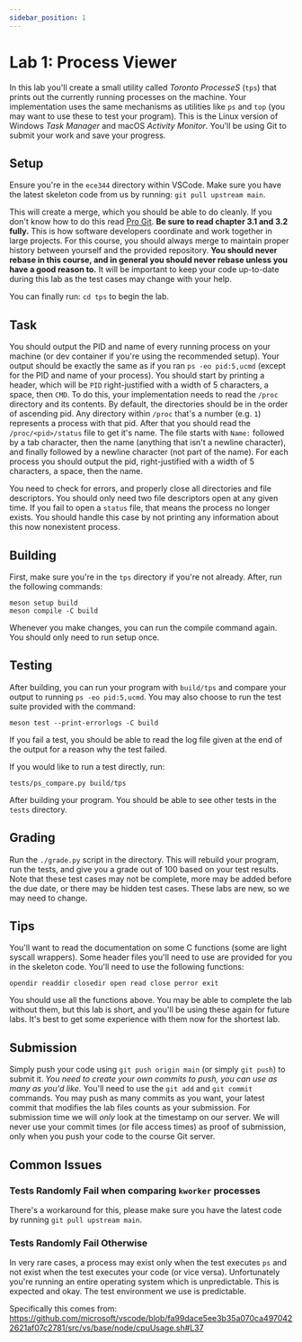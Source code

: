 ```yaml
---
sidebar_position: 1
---
```


# Lab 1: Process Viewer

In this lab you'll create a small utility called *Toronto ProcesseS*
(`tps`) that prints out the currently running processes on the machine.
Your implementation uses the same mechanisms as utilities like `ps` and
`top` (you may want to use these to test your program).
This is the Linux version of Windows *Task Manager* and macOS
*Activity Monitor*.
You'll be using Git to submit your work and save your progress.

## Setup

Ensure you're in the `ece344` directory within VSCode.
Make sure you have the latest skeleton code from us by running:
`git pull upstream main`.

This will create a merge, which you should be able to do cleanly.
If you don't know how to do this read [Pro Git][pro-git].
**Be sure to read chapter 3.1 and 3.2 fully.**
This is how software developers coordinate and work together in large projects.
For this course, you should always merge to maintain proper history between
yourself and the provided repository.
**You should never rebase in this course, and in general you should
never rebase unless you have a good reason to.**
It will be important to keep your code up-to-date during this lab as the
test cases may change with your help.

You can finally run: `cd tps` to begin the lab.

## Task

You should output the PID and name of every running process on your machine
(or dev container if you're using the recommended setup).
Your output should be exactly the same as if you ran
`ps -eo pid:5,ucmd` (except for the PID and name of your process).
You should start by printing a header, which will be `PID`
right-justified with a width of 5 characters, a space, then `CMD`.
To do this, your implementation needs to read the `/proc` directory
and its contents.
By default, the directories should be in the order of ascending pid.
Any directory within `/proc` that's a number (e.g. `1`)
represents a process with that pid.
After that you should read the `/proc/<pid>/status` file to get it's
name.
The file starts with `Name:` followed by a tab character, then
the name (anything that isn't a newline character), and finally followed by
a newline character (not part of the name).
For each process you should output the pid, right-justified with a width of
5 characters, a space, then the name.

You need to check for errors, and properly close all directories and file
descriptors.
You should only need two file descriptors open at any given time.
If you fail to open a `status` file, that means the process no longer exists.
You should handle this case by not printing any information about this
now nonexistent process.

## Building

First, make sure you're in the `tps` directory if you're not already.
After, run the following commands:

    meson setup build
    meson compile -C build

Whenever you make changes, you can run the compile command again.
You should only need to run setup once.

## Testing

After building, you can run your program with `build/tps` and compare
your output to running `ps -eo pid:5,ucmd`.
You may also choose to run the test suite provided with the command:

    meson test --print-errorlogs -C build

If you fail a test, you should be able to read the log file given at the end
of the output for a reason why the test failed.

If you would like to run a test directly, run:

    tests/ps_compare.py build/tps

After building your program. You should be able to see other tests in the
`tests` directory.

## Grading

Run the `./grade.py` script in the directory.
This will rebuild your program, run the tests, and give you a grade out of
100 based on your test results.
Note that these test cases may not be complete, more may be added before the
due date, or there may be hidden test cases.
These labs are new, so we may need to change.

## Tips

You'll want to read the documentation on some C functions (some are light
syscall wrappers).
Some header files you'll need to use are provided for you in the skeleton code.
You'll need to use the following functions:

    opendir readdir closedir open read close perror exit

You should use all the functions above.
You may be able to complete the lab without them, but this lab is short, and
you'll be using these again for future labs.
It's best to get some experience with them now for the shortest lab.

## Submission

Simply push your code using `git push origin main` (or simply
`git push`) to submit it.
*You need to create your own commits to push, you can use as many
as you'd like.*
You'll need to use the `git add` and `git commit` commands.
You may push as many commits as you want, your latest commit that modifies
the lab files counts as your submission.
For submission time we will *only* look at the timestamp on our server.
We will never use your commit times (or file access times) as proof of
submission, only when you push your code to the course Git server.

## Common Issues

### Tests Randomly Fail when comparing `kworker` processes

There's a workaround for this, please make sure you have the latest code
by running `git pull upstream main`.

### Tests Randomly Fail Otherwise

In very rare cases, a process may exist only when the test executes `ps` and
not exist when the test executes your code (or vice versa). Unfortunately you're
running an entire operating system which is unpredictable. This is expected
and okay. The test environment we use is predictable.

Specifically this comes from: https://github.com/microsoft/vscode/blob/fa99dace5ee3b35a070ca4970422621af07c2781/src/vs/base/node/cpuUsage.sh#L37

[pro-git]: https://git-scm.com/book/en/v2/
